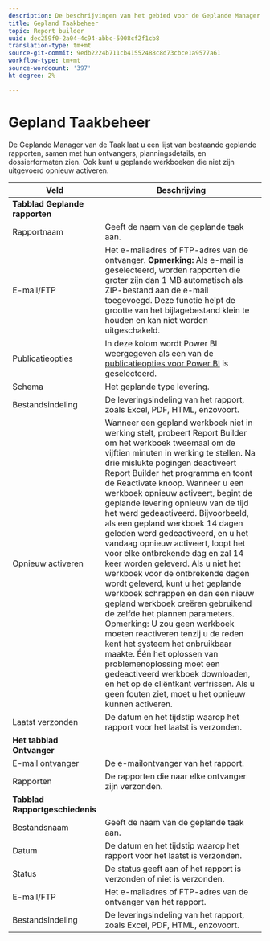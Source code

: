 ```yaml
---
description: De beschrijvingen van het gebied voor de Geplande Manager van de Taak.
title: Gepland Taakbeheer
topic: Report builder
uuid: dec259f0-2a04-4c94-abbc-5008cf2f1cb8
translation-type: tm+mt
source-git-commit: 9edb2224b711cb41552488c8d73cbce1a9577a61
workflow-type: tm+mt
source-wordcount: '397'
ht-degree: 2%

---
```



# Gepland Taakbeheer

De Geplande Manager van de Taak laat u een lijst van bestaande geplande rapporten, samen met hun ontvangers, planningsdetails, en dossierformaten zien. Ook kunt u geplande werkboeken die niet zijn uitgevoerd opnieuw activeren.

| Veld | Beschrijving |
| --- | --- |
| **Tabblad Geplande rapporten** |  |
| Rapportnaam | Geeft de naam van de geplande taak aan. |
| E-mail/FTP | Het e-mailadres of FTP-adres van de ontvanger. **Opmerking:** Als e-mail is geselecteerd, worden rapporten die groter zijn dan 1 MB automatisch als ZIP-bestand aan de e-mail toegevoegd. Deze functie helpt de grootte van het bijlagebestand klein te houden en kan niet worden uitgeschakeld. |
| Publicatieopties | In deze kolom wordt Power BI weergegeven als een van de [publicatieopties voor Power BI](https://experienceleague.adobe.com/docs/analytics/analyze/report-builder/publish-powerbi/power-bi.html) is geselecteerd. |
| Schema | Het geplande type levering. |
| Bestandsindeling | De leveringsindeling van het rapport, zoals Excel, PDF, HTML, enzovoort. |
| Opnieuw activeren | Wanneer een gepland werkboek niet in werking stelt, probeert Report Builder om het werkboek tweemaal om de vijftien minuten in werking te stellen. Na drie mislukte pogingen deactiveert Report Builder het programma en toont de Reactivate knoop. Wanneer u een werkboek opnieuw activeert, begint de geplande levering opnieuw van de tijd het werd gedeactiveerd.  Bijvoorbeeld, als een gepland werkboek 14 dagen geleden werd gedeactiveerd, en u het vandaag opnieuw activeert, loopt het voor elke ontbrekende dag en zal 14 keer worden geleverd. Als u niet het werkboek voor de ontbrekende dagen wordt geleverd, kunt u het geplande werkboek schrappen en dan een nieuw gepland werkboek creëren gebruikend de zelfde het plannen parameters.   Opmerking:  U zou geen werkboek moeten reactiveren tenzij u de reden kent het systeem het onbruikbaar maakte. Één het oplossen van problemenoplossing moet een gedeactiveerd werkboek downloaden, en het op de cliëntkant verfrissen. Als u geen fouten ziet, moet u het opnieuw kunnen activeren. |
| Laatst verzonden | De datum en het tijdstip waarop het rapport voor het laatst is verzonden. |
| **Het tabblad Ontvanger** |  |
| E-mail ontvanger | De e-mailontvanger van het rapport. |
| Rapporten | De rapporten die naar elke ontvanger zijn verzonden. |
| **Tabblad Rapportgeschiedenis** |  |
| Bestandsnaam | Geeft de naam van de geplande taak aan. |
| Datum | De datum en het tijdstip waarop het rapport voor het laatst is verzonden. |
| Status | De status geeft aan of het rapport is verzonden of niet is verzonden. |
| E-mail/FTP | Het e-mailadres of FTP-adres van de ontvanger van het rapport. |
| Bestandsindeling | De leveringsindeling van het rapport, zoals Excel, PDF, HTML, enzovoort. |

